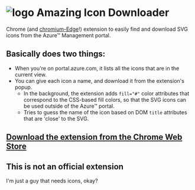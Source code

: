 # ![logo](https://raw.githubusercontent.com/mattlag/Amazing-Icon-Downloader/master/dev/icons/icon32.png) Amazing Icon Downloader

Chrome (and [chromium-Edge](https://www.microsoftedgeinsider.com/download)!) extension to easily find and download 
SVG icons from the Azure&trade; Management portal.


## Basically does two things:
 - When you're on portal.azure.com, it lists all the icons that are in the current view.
 - You can give each icon a name, and download it from the extension's popup.
   - In the background, the extension adds `fill="#"` color attributes that correspond to the CSS-based fill colors, so that the SVG icons can be used outside of the Azure&trade; portal.
   - Tries to guess the name of the icon based on DOM `title` attributes that are 'close' to the SVG.


## [Download the extension from the Chrome Web Store](https://chrome.google.com/webstore/detail/amazing-icon-downloader/kllljifcjfleikiipbkdcgllbllahaob/)


## This is not an official extension
I'm just a guy that needs icons, okay?